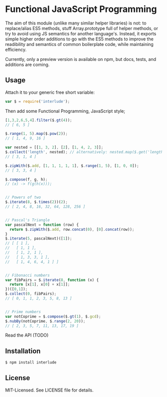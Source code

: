 # Functional JavaScript Programming
The aim of this module (unlike many similar helper libraries) is not: to replace/alias ES5 methods,
stuff Array.prototype full of helper methods, or try to avoid using JS semantics for another language's.
Instead, it exports simple higher order additions to go with the ES5 methods to improve the readibility
and semantics of common boilerplate code, while maintaining efficiency.

Currently, only a preview version is available on npm, but docs, tests, and additions are coming.

## Usage
Attach it to your generic free short variable:

````javascript
var $ = require('interlude');
````

Then add some Functional Programming, JavaScript style;

```javascript
[1,3,2,6,5,4].filter($.gt(4));
// [ 6, 5 ]

$.range(1, 5).map($.pow(2));
// [ 1, 4, 9, 16 ]

var nested = [[1, 3, 2], [2], [1, 4, 2, 3]];
$.collect('length', nested); // alternatively: nested.map($.get('length'));
// [ 3, 1, 4 ]

$.zipWith($.add, [1, 1, 1, 1, 1], $.range(1, 5), [1, 0, 0]);
// [ 3, 3, 4 ]

$.compose(f, g, h);
// (x) -> f(g(h(x)));


// Powers of two
$.iterate(8, $.times(2))(2);
// [ 2, 4, 8, 16, 32, 64, 128, 256 ]


// Pascal's Triangle
var pascalNext = function (row) {
  return $.zipWith($.add, row.concat(0), [0].concat(row));
}
$.iterate(5, pascalNext)([1]);
// [ [ 1 ],
//   [ 1, 1 ],
//   [ 1, 2, 1 ],
//   [ 1, 3, 3, 1 ],
//   [ 1, 4, 6, 4, 1 ] ]


// Fibonacci numbers
var fibPairs = $.iterate(8, function (x) {
  return [x[1], x[0] + x[1]];
})([0,1]);
$.collect(0, fibPairs);
// [ 0, 1, 1, 2, 3, 5, 8, 13 ]


// Prime numbers
var notCoprime = $.compose($.gt(1), $.gcd);
$.nubBy(notCoprime, $.range(2, 20));
// [ 2, 3, 5, 7, 11, 13, 17, 19 ]
````

Read the API (TODO)

## Installation

````bash
$ npm install interlude
````

## License
MIT-Licensed. See LICENSE file for details.
